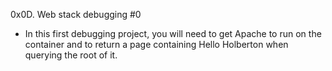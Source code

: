 0x0D. Web stack debugging #0

- In this first debugging project, you will need to get Apache to run on the container and to return a page containing Hello Holberton when querying the root of it.
